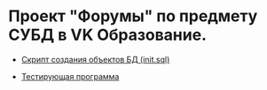 # Проект "Форумы" по предмету СУБД в VK Образование.

- [Скрипт создания объектов БД (init.sql)](https://github.com/SlavaShagalov/vk-dbms-project/blob/main/scripts/init.sql)

- [Тестирующая программа](https://github.com/mailcourses/technopark-dbms-forum)
